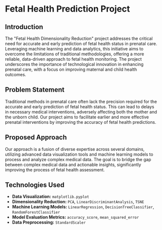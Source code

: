 # Fetal Health Prediction Project

## Introduction

The "Fetal Health Dimensionality Reduction" project addresses the critical need for accurate and early prediction of fetal health status in prenatal care. Leveraging machine learning and data analytics, this initiative aims to overcome the limitations of traditional methodologies, offering a more reliable, data-driven approach to fetal health monitoring. The project underscores the importance of technological innovation in enhancing prenatal care, with a focus on improving maternal and child health outcomes.


## Problem Statement

Traditional methods in prenatal care often lack the precision required for the accurate and early prediction of fetal health status. This can lead to delays in necessary medical interventions, adversely affecting both the mother and the unborn child. Our project aims to facilitate earlier and more effective prenatal interventions by improving the accuracy of fetal health predictions.

## Proposed Approach

Our approach is a fusion of diverse expertise across several domains, utilizing advanced data visualization tools and machine learning models to process and analyze complex medical data. The goal is to bridge the gap between complex medical data and actionable insights, significantly improving the process of fetal health assessment.

## Technologies Used

- **Data Visualization:** `matplotlib.pyplot`
- **Dimensionality Reduction:** `PCA`, `LinearDiscriminantAnalysis`, `TSNE`
- **Machine Learning Models:** `LinearRegression`, `DecisionTreeClassifier`, `RandomForestClassifier`
- **Model Evaluation Metrics:** `accuracy_score`, `mean_squared_error`
- **Data Preprocessing:** `StandardScaler`